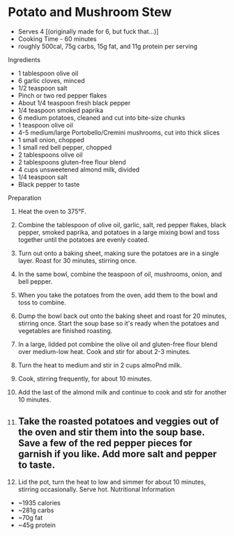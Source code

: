# Potato and Mushroom Stew

-   Serves 4 \[(originally made for 6, but fuck that...)\]
-   Cooking Time - 60 minutes
-   roughly 500cal, 75g carbs, 15g fat, and 11g protein per serving

Ingredients

-   1 tablespoon olive oil
-   6 garlic cloves, minced
-   1/2 teaspoon salt
-   Pinch or two red pepper flakes
-   About 1/4 teaspoon fresh black pepper
-   1/4 teaspoon smoked paprika
-   6 medium potatoes, cleaned and cut into bite-size chunks
-   1 teaspoon olive oil
-   4-5 medium/large Portobello/Cremini mushrooms, cut into thick slices
-   1 small onion, chopped
-   1 small red bell pepper, chopped
-   2 tablespoons olive oil
-   2 tablespoons gluten-free flour blend
-   4 cups unsweetened almond milk, divided
-   1/4 teaspoon salt
-   Black pepper to taste

Preparation

1.  Heat the oven to 375°F.

2.  Combine the tablespoon of olive oil, garlic, salt, red pepper flakes, black
    pepper, smoked paprika, and potatoes in a large mixing bowl and toss
    together until the potatoes are evenly coated.

3.  Turn out onto a baking sheet, making sure the potatoes are in a single
    layer. Roast for 30 minutes, stirring once.

4.  In the same bowl, combine the teaspoon of oil, mushrooms, onion, and bell
    pepper.

5.  When you take the potatoes from the oven, add them to the bowl and toss to
    combine.

6.  Dump the bowl back out onto the baking sheet and roast for 20 minutes,
    stirring once. Start the soup base so it's ready when the potatoes and
    vegetables are finished roasting.

7.  In a large, lidded pot combine the olive oil and gluten-free flour blend
    over medium-low heat. Cook and stir for about 2-3 minutes.

8.  Turn the heat to medium and stir in 2 cups almoPnd milk.

9.  Cook, stirring frequently, for about 10 minutes.

10. Add the last of the almond milk and continue to cook and stir for another 10
    minutes.

11. ## Take the roasted potatoes and veggies out of the oven and stir them into the soup base. Save a few of the red pepper pieces for garnish if you like. Add more salt and pepper to taste.

12. Lid the pot, turn the heat to low and simmer for about 10 minutes, stirring
    occasionally. Serve hot. Nutritional Information

-   \~1935 calories
-   \~281g carbs
-   \~70g fat
-   \~45g protein
